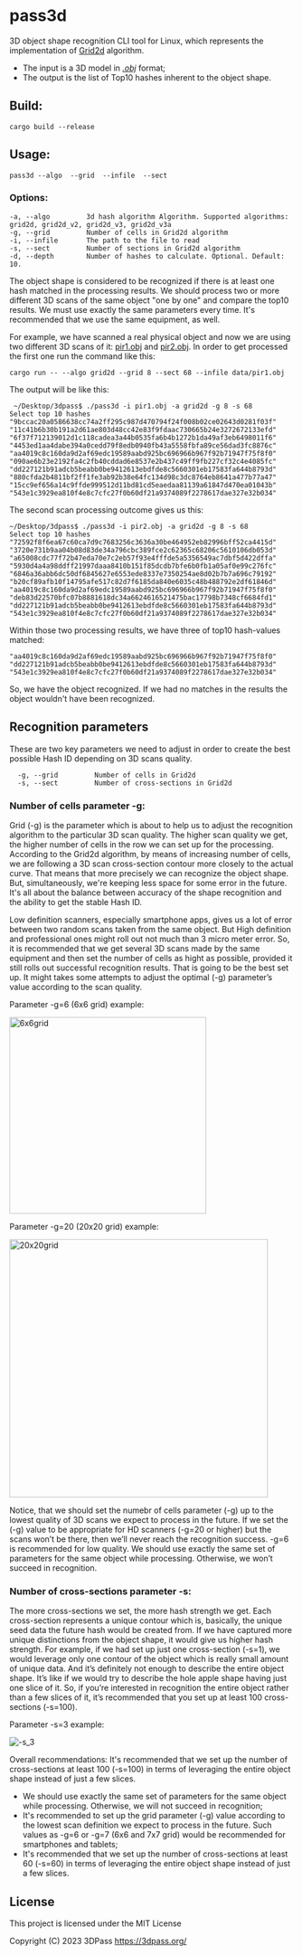 # pass3d

3D object shape recognition CLI tool for Linux, which represents the implementation of [Grid2d](https://3dpass.org/grid2d.html) algorithm.

- The input is a 3D model in [*.obj*](https://en.wikipedia.org/wiki/Wavefront_.obj_file) format;
- The output is the list of Top10 hashes inherent to the object shape.

## Build:
```
cargo build --release
```

## Usage:
```
pass3d --algo  --grid  --infile  --sect
```
### Options:

    -a, --algo         3d hash algorithm Algorithm. Supported algorithms: grid2d, grid2d_v2, grid2d_v3, grid2d_v3a
    -g, --grid         Number of cells in Grid2d algorithm
    -i, --infile       The path to the file to read
    -s, --sect         Number of sections in Grid2d algorithm
    -d, --depth        Number of hashes to calculate. Optional. Default: 10.


The object shape is considered to be recognized if there is at least one hash matched in the processing results. We should process two or more different 3D scans of the same object "one by one" and compare the top10 results. We must use exactly the same parameters every time. It's recommended that we use the same equipment, as well.

For example, we have scanned a real physical object and now we are using two different 3D scans of it: [pir1.obj](https://3dpass.org/assets/3dobjects/pir1_obj.zip) and [pir2.obj](https://3dpass.org/assets/3dobjects/pir2_obj.zip). In order to get processed the first one run the command like this:

```
cargo run -- --algo grid2d --grid 8 --sect 68 --infile data/pir1.obj
```

 The output will be like this:
```
 ~/Desktop/3dpass$ ./pass3d -i pir1.obj -a grid2d -g 8 -s 68
Select top 10 hashes
"9bccac20a0586638cc74a2ff295c987d470794f24f008b02ce02643d0281f03f"
"11c41b6b30b191a2d61ae803d48cc42e83f9fdaac730665b24e3272672133efd"
"6f37f712139012d1c118cadea3a44b0535fa6b4b1272b1da49af3eb6498011f6"
"4453ed1aa4dabe394a0cedd79f8edb0940fb43a5558fbfa89ce56dad3fc8876c"
"aa4019c8c160da9d2af69edc19589aabd925bc696966b967f92b71947f75f8f0"
"090ae6b23e2192fa4c2fb40cddad6e8537e2b437c49ff9fb227cf32c4e4085fc"
"dd227121b91adcb5beabb0be9412613ebdfde8c5660301eb17583fa644b8793d"
"880cfda2b4811bf2ff1fe3ab92b38e64fc134d98c3dc8764eb8641a477b77a47"
"15cc9ef656a14c9ffde999512d11bd81cd5eaedaa81139a61847d470ea01043b"
"543e1c3929ea810f4e8c7cfc27f0b60df21a9374089f2278617dae327e32b034"
```

The second scan processing outcome gives us this:

```
~/Desktop/3dpass$ ./pass3d -i pir2.obj -a grid2d -g 8 -s 68
Select top 10 hashes
"72592f8f6ea67c60ca7d9c7683256c3636a30be464952eb82996bff52ca4415d"
"3720e731b9aa04b08d83de34a796cbc389fce2c62365c68206c5610106db053d"
"a65008cdc77f72b47eda70e7c2eb57f93e4fffde5a5356549ac7dbf5d422dffa"
"5930d4a4a98ddff21997daaa8410b151f85dcdb7bfe6b0fb1a05af0e99c276fc"
"6846a36abb6dc50df6845627e6553ede8337e7350254ae8d02b7b7a696c79192"
"b20cf89afb10f14795afe517c82d7f6185da840e6035c48b488792e2df61846d"
"aa4019c8c160da9d2af69edc19589aabd925bc696966b967f92b71947f75f8f0"
"deb83d22570bfc07b8881618dc34a6624616521475bac17798b7348cf6684fd1"
"dd227121b91adcb5beabb0be9412613ebdfde8c5660301eb17583fa644b8793d"
"543e1c3929ea810f4e8c7cfc27f0b60df21a9374089f2278617dae327e32b034"
```

Within those two processing results, we have three of top10 hash-values matched:

```
"aa4019c8c160da9d2af69edc19589aabd925bc696966b967f92b71947f75f8f0"
"dd227121b91adcb5beabb0be9412613ebdfde8c5660301eb17583fa644b8793d"
"543e1c3929ea810f4e8c7cfc27f0b60df21a9374089f2278617dae327e32b034"
```

So, we have the object recognized.
If we had no matches in the results the object wouldn't have been recognized.

## Recognition parameters
These are two key parameters we need to adjust in order to create the best possible Hash ID depending on 3D scans quality.
```
  -g, --grid         Number of cells in Grid2d
  -s, --sect         Number of cross-sections in Grid2d
```

### Number of cells parameter -g:

Grid (-g) is the parameter which is about to help us to adjust the recognition algorithm to the particular 3D scan quality. The higher scan quality we get, the higher number of cells in the row we can set up for the processing. According to the Grid2d algorithm, by means of increasing number of cells, we are following a 3D scan cross-section contour more closely to the actual curve. That means that more precisely we can recognize the object shape. But, simultaneously, we're keeping less space for some error in the future. It's all about the balance between accuracy of the shape recognition and the ability to get the stable Hash ID.

Low definition scanners, especially smartphone apps, gives us a lot of error between two random scans taken from the same object. But High definition and professional ones might roll out not much than 3 micro meter error. So, it is recommended that we get several 3D scans made by the same equipment and then set the number of cells as hight as possible, provided it still rolls out successful recognition results. That is going to be the best set up. It might takes some attempts to adjust the optimal (-g) parameter’s value according to the scan quality.

Parameter -g=6 (6x6 grid) example:

<img width="348" alt="6x6grid" src="https://github.com/3Dpass/pass3d/assets/107915078/3ec3e958-2adc-4eca-b2f7-267f555dfb07">

Parameter -g=20 (20x20 grid) example:

<img width="457" alt="20x20grid" src="https://github.com/3Dpass/pass3d/assets/107915078/7a2214a7-1759-4486-b7ce-9933eac54dc4">

Notice, that we should set the numebr of cells parameter (-g) up to the lowest quality of 3D scans we expect to process in the future. If we set the (-g) value to be appropriate for HD scanners (-g=20 or higher) but the scans won’t be there, then we’ll never reach the recognition success. -g=6 is recommended for low quality. We should use exactly the same set of parameters for the same object while processing. Otherwise, we won’t succeed in recognition.

### Number of cross-sections parameter -s:

The more cross-sections we set, the more hash strength we get. Each cross-section represents a unique contour which is, basically, the unique seed data the future hash would be created from. If we have captured more unique distinctions from the object shape, it would give us higher hash strength. For example, if we had set up just one cross-section (-s=1), we would leverage only one contour of the object which is really small amount of unique data. And it’s definitely not enough to describe the entire object shape. It’s like if we would try to describe the hole apple shape having just one slice of it. So, if you’re interested in recognition the entire object rather than a few slices of it, it’s recommended that you set up at least 100 cross-sections (-s=100).

Parameter -s=3 example:

![-s_3](https://github.com/3Dpass/pass3d/assets/107915078/13fdf000-8c65-4a97-9919-8c8c48c45648)

Overall recommendations: It's recommended that we set up the number of cross-sections at least 100 (-s=100) in terms of leveraging the entire object shape instead of just a few slices.
- We should use exactly the same set of parameters for the same object while processing. Otherwise, we will not succeed in recognition;
- It's recommended to set up the grid parameter (-g) value according to the lowest scan definition we expect to process in the future. Such values as -g=6 or -g=7 (6x6 and 7x7 grid) would be recommended for smartphones and tablets;
- It's recommended that we set up the number of cross-sections at least 60 (-s=60) in terms of leveraging the entire object shape instead of just a few slices.

## License

This project is licensed under the MIT License

Copyright (C) 2023 3DPass https://3dpass.org/
